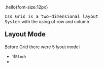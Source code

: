 
.hello{font-size:12px}

  <code style="font-size:14px">Css Grid is a two-dimensional layout System</code> with the using of row and column.
  <h2 style="margin:20px 0">Layout Mode</h2>
  <p style="font-size:14px">Before Grid there were 5 lyout model</p>
  
  <ul>
  <li>1)<code>Block</code><li>
  <ul>
